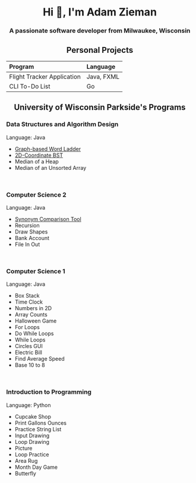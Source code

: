 <h1 align="center">Hi 👋, I'm Adam Zieman</h1>
<h3 align="center">A passionate software developer from Milwaukee, Wisconsin</h3>

<h2 align="center">Personal Projects</h2>

| Program | Language |
|:---|:---|
| Flight Tracker Application | Java, FXML |
| CLI To-Do List | Go |

<h2 align="center">University of Wisconsin Parkside's Programs</h2>

<h3>Data Structures and Algorithm Design</h3>
<p>Language: Java</p>
<ul>
  <li><a href="https://github.com/AdamZieman/word-ladder">Graph-based Word Ladder</a></li>
  <li><a href="https://github.com/AdamZieman/2d-coordinate-bst">2D-Coordinate BST</a></li>
  <li>Median of a Heap</li>
  <li>Median of an Unsorted Array</li>
</ul>

<br>

<h3>Computer Science 2</h3>
<p>Language: Java</p>
<ul>
  <li><a href="https://github.com/AdamZieman/synonym-comparison-tool">Synonym Comparison Tool</a></li>
  <li>Recursion</li>
  <li>Draw Shapes</li>
  <li>Bank Account</li>
  <li>File In Out</li>
</ul>

<br>

<h3>Computer Science 1</h3>
<p>Language: Java</p>
<ul>
  <li>Box Stack</li>
  <li>Time Clock</li>
  <li>Numbers in 2D</li>
  <li>Array Counts</li>
  <li>Halloween Game</li>
  <li>For Loops</li>
  <li>Do While Loops</li>
  <li>While Loops</li>
  <li>Circles GUI</li>
  <li>Electric Bill</li>
  <li>Find Average Speed</li>
  <li>Base 10 to 8</li>
</ul>

<br>

<h3>Introduction to Programming</h3>
<p>Language: Python</p>
<ul>
  <li>Cupcake Shop</li>
  <li>Print Gallons Ounces</li>
  <li>Practice String List</li>
  <li>Input Drawing</li>
  <li>Loop Drawing</li>
  <li>Picture</li>
  <li>Loop Practice</li>
  <li>Area Rug</li>
  <li>Month Day Game</li>
  <li>Butterfly</li>
</ul>
